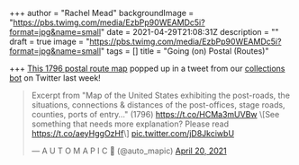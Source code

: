 +++
author = "Rachel Mead"
backgroundImage = "https://pbs.twimg.com/media/EzbPp90WEAMDc5i?format=jpg&name=small"
date = 2021-04-29T21:08:31Z
description = ""
draft = true
image = "https://pbs.twimg.com/media/EzbPp90WEAMDc5i?format=jpg&name=small"
tags = []
title = "Going (on) Postal (Routes)"

+++
[This 1796 postal route map](https://collections.leventhalmap.org/search/commonwealth:8049g9359) popped up in a tweet from our [collections bot](https://twitter.com/auto_mapic) on Twitter last week!

<blockquote class="twitter-tweet"><p lang="en" dir="ltr">Excerpt from &quot;Map of the United States exhibiting the post-roads, the situations, connections &amp; distances of the post-offices, stage roads, counties, ports of entry…&quot; (1796) <a href="https://t.co/HCMa3mUVBw">https://t.co/HCMa3mUVBw</a>&#13;&#13;\[See something that needs more explanation? Please read <a href="https://t.co/aeyHggOzHf">https://t.co/aeyHggOzHf</a>\] <a href="https://t.co/jD8JkciwbU">pic.twitter.com/jD8JkciwbU</a></p>&mdash; A U T O M A P I C 🤖 (@auto_mapic) <a href="https://twitter.com/auto_mapic/status/1384522258341933057?ref_src=twsrc%5Etfw">April 20, 2021</a></blockquote> <script async src="https://platform.twitter.com/widgets.js" charset="utf-8"></script>